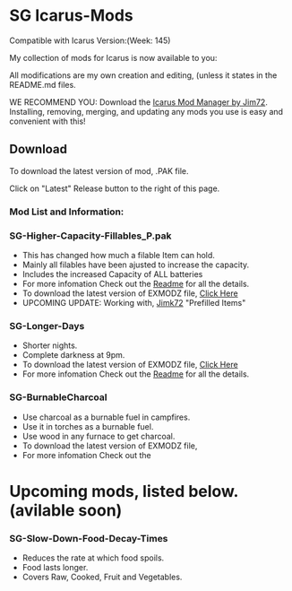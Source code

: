 # SG Icarus-Mods
Compatible with Icarus Version:(Week: 145)

My collection of mods for Icarus is now available to you:

All modifications are my own creation and editing, (unless it states in the README.md files.

WE RECOMMEND YOU: Download the [Icarus Mod Manager by Jim72](https://github.com/Jimk72/Icarus_Software). Installing, removing, merging, and updating any mods you use is easy and convenient with this!

## Download
To download the latest version of mod, .PAK file.

Click on "Latest" Release button to the right of this page.  

### Mod List and Information:

### SG-Higher-Capacity-Fillables_P.pak

- This has changed how much a filable Item can hold.
- Mainly all filables have been ajusted to increase the capacity.
- Includes the increased Capacity of ALL batteries
- For more infomation Check out the [Readme](.EMODZ_Files_Downloads/SG-Higher-Capacity-Fillables/SG-Higher-Capacity-Fillables_README.md) for all the details.
- To download the latest version of EXMODZ file, [Click Here](.EMODZ_Files_Downloads/SG-Higher-Capacity-Fillables/SG-Higher-Capacity-Fillables.EXMOD)
- UPCOMING UPDATE:
  Working with, [Jimk72](https://github.com/Jimk72) "Prefilled Items"

 ### SG-Longer-Days
- Shorter nights.
- Complete darkness at 9pm.
- To download the latest version of EXMODZ file, [Click Here](https://github.com/SvenGates0615/Icarus-Mods/tree/main/.EMODZ_Files_Downloads/SG-Longer-Days/SG-Longer_Days-EXMODZ-File)
- For more infomation Check out the [Readme](.EMODZ_Files_Downloads/SG-Longer-Days/SG-Longer-Days_P_README.md) for all the details.

### SG-BurnableCharcoal
- Use charcoal as a burnable fuel in campfires.
- Use it in torches as a burnable fuel.
- Use wood in any furnace to get charcoal.
- To download the latest version of EXMODZ file,
- For more infomation Check out the

  
# Upcoming mods, listed below. (avilable soon)

### SG-Slow-Down-Food-Decay-Times

- Reduces the rate at which food spoils.
- Food lasts longer.
- Covers Raw, Cooked, Fruit and Vegetables. 